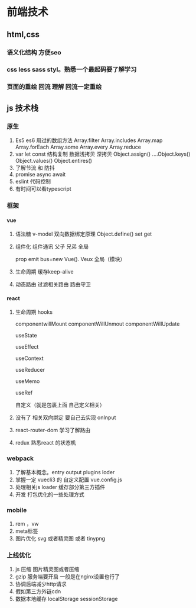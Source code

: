 # 前端技术

## html,css

### 语义化结构 方便seo

### css less sass styl。熟悉一个最起码要了解学习

### 页面的重绘 回流  理解   回流一定重绘 

## js 技术栈



### 原生

1. Es5 es6 用过的数组方法 Array.filter Array.includes Array.map Array.forEach Array.some Array.every Array.reduce
2. var let const 结构复制 数据浅拷贝 深拷贝 Object.assign() ....Object.keys()  Object.values() Object.entires()
3. 了解节流 和 防抖
4. promise  async await 
5. eslint 代码控制 
6. 有时间可以看typescript  

### 框架

#### vue 

1. 语法糖 v-model   双向数据绑定原理 Object.define() set get 

2. 组件化 组件通讯 父子 兄弟  全局

   prop emit bus=new Vue().  Veux 全局（模块）

3. 生命周期 缓存keep-alive

4. 动态路由 过滤相关路由 路由守卫

#### react

1. 生命周期 hooks 

   componentwillMount componentWillUnmout componentWillUpdate

   useState 

   useEffect 

   useContext

   useReducer

   useMemo

   useRef

   自定义（就是包裹上面 自己定义相关）

2. 没有了 相关双向绑定 要自己去实现 onInput

3. react-router-dom 学习了解路由

4. redux 熟悉react 的状态机



### webpack

1.  了解基本概念。entry output plugins loder 
2. 掌握一定 vuecli3 的 自定义配置 vue.config.js 
3. 处理相关js loader 缓存部分第三方插件
4. 开发 打包优化的一些处理方式

### mobile

1. rem ，vw 
2. meta标签
3. 图片优化 svg 或者精灵图 或者 tinypng

### 上线优化

1. js 压缩 图片精灵图或者压缩
2. gzip   服务端要开启 一般是在nginx设置也行了
3. 协调后端减少http请求  
4. 假如第三方外链cdn
5. 数据本地缓存 localStorage sessionStorage